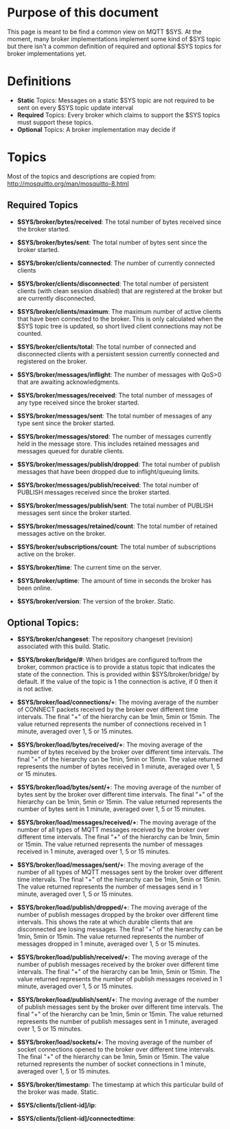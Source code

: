 # Purpose of this document

This page is meant to be find a common view on MQTT $SYS. At the moment, many broker implementations implement some kind of $SYS topic but there isn't a common definition of required and optional $SYS topics for broker implementations yet. 

# Definitions
* **Static** Topics: Messages on a static $SYS topic are not required to be sent on every $SYS topic update interval
* **Required** Topics: Every broker which claims to support the $SYS topics must support these topics. 
* **Optional** Topics: A broker implementation may decide if


# Topics

Most of the topics and descriptions are copied from: http://mosquitto.org/man/mosquitto-8.html

## Required Topics

* **$SYS/broker/bytes/received**:
The total number of bytes received since the broker started.

* **$SYS/broker/bytes/sent**:
The total number of bytes sent since the broker started.

* **$SYS/broker/clients/connected**:
The number of currently connected clients

* **$SYS/broker/clients/disconnected**:
The total number of persistent clients (with clean session disabled) that are registered at the broker but are currently disconnected.

* **$SYS/broker/clients/maximum**:
The maximum number of active clients that have been connected to the broker. This is only calculated when the $SYS topic tree is updated, so short lived client connections may not be counted.

* **$SYS/broker/clients/total**:
The total number of connected and disconnected clients with a persistent session currently connected and registered on the broker.

* **$SYS/broker/messages/inflight**:
The number of messages with QoS>0 that are awaiting acknowledgments.

* **$SYS/broker/messages/received**:
The total number of messages of any type received since the broker started.

* **$SYS/broker/messages/sent**:
The total number of messages of any type sent since the broker started.

* **$SYS/broker/messages/stored**:
The number of messages currently held in the message store. This includes retained messages and messages queued for durable clients.

* **$SYS/broker/messages/publish/dropped**:
The total number of publish messages that have been dropped due to inflight/queuing limits.

* **$SYS/broker/messages/publish/received**:
The total number of PUBLISH messages received since the broker started.

* **$SYS/broker/messages/publish/sent**:
The total number of PUBLISH messages sent since the broker started.

* **$SYS/broker/messages/retained/count**:
The total number of retained messages active on the broker.

* **$SYS/broker/subscriptions/count**:
The total number of subscriptions active on the broker.

* **$SYS/broker/time**:
The current time on the server.

* **$SYS/broker/uptime**:
The amount of time in seconds the broker has been online.

* **$SYS/broker/version**:
The version of the broker. Static.

## Optional Topics:

* **$SYS/broker/changeset**:
The repository changeset (revision) associated with this build. Static.

* **$SYS/broker/bridge/#**:
When bridges are configured to/from the broker, common practice is to provide a status topic that indicates the state of the connection. This is provided within $SYS/broker/bridge/ by default. If the value of the topic is 1 the connection is active, if 0 then it is not active.

* **$SYS/broker/load/connections/+**:
The moving average of the number of CONNECT packets received by the broker over different time intervals. The final "+" of the hierarchy can be 1min, 5min or 15min. The value returned represents the number of connections received in 1 minute, averaged over 1, 5 or 15 minutes.

* **$SYS/broker/load/bytes/received/+**:
The moving average of the number of bytes received by the broker over different time intervals. The final "+" of the hierarchy can be 1min, 5min or 15min. The value returned represents the number of bytes received in 1 minute, averaged over 1, 5 or 15 minutes.

* **$SYS/broker/load/bytes/sent/+**:
The moving average of the number of bytes sent by the broker over different time intervals. The final "+" of the hierarchy can be 1min, 5min or 15min. The value returned represents the number of bytes sent in 1 minute, averaged over 1, 5 or 15 minutes.

* **$SYS/broker/load/messages/received/+**:
The moving average of the number of all types of MQTT messages received by the broker over different time intervals. The final "+" of the hierarchy can be 1min, 5min or 15min. The value returned represents the number of messages received in 1 minute, averaged over 1, 5 or 15 minutes.

* **$SYS/broker/load/messages/sent/+**:
The moving average of the number of all types of MQTT messages sent by the broker over different time intervals. The final "+" of the hierarchy can be 1min, 5min or 15min. The value returned represents the number of messages send in 1 minute, averaged over 1, 5 or 15 minutes.

* **$SYS/broker/load/publish/dropped/+**:
The moving average of the number of publish messages dropped by the broker over different time intervals. This shows the rate at which durable clients that are disconnected are losing messages. The final "+" of the hierarchy can be 1min, 5min or 15min. The value returned represents the number of messages dropped in 1 minute, averaged over 1, 5 or 15 minutes.

* **$SYS/broker/load/publish/received/+**:
The moving average of the number of publish messages received by the broker over different time intervals. The final "+" of the hierarchy can be 1min, 5min or 15min. The value returned represents the number of publish messages received in 1 minute, averaged over 1, 5 or 15 minutes.

* **$SYS/broker/load/publish/sent/+**:
The moving average of the number of publish messages sent by the broker over different time intervals. The final "+" of the hierarchy can be 1min, 5min or 15min. The value returned represents the number of publish messages sent in 1 minute, averaged over 1, 5 or 15 minutes.

* **$SYS/broker/load/sockets/+**:
The moving average of the number of socket connections opened to the broker over different time intervals. The final "+" of the hierarchy can be 1min, 5min or 15min. The value returned represents the number of socket connections in 1 minute, averaged over 1, 5 or 15 minutes.

* **$SYS/broker/timestamp**:
The timestamp at which this particular build of the broker was made. Static.

* **$SYS/clients/[client-id]/ip**:
* **$SYS/clients/[client-id]/connectedtime**:
